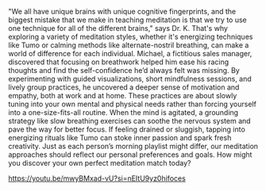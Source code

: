 "We all have unique brains with unique cognitive fingerprints, and the biggest mistake that we make in teaching meditation is that we try to use one technique for all of the different brains," says Dr. K. That's why exploring a variety of meditation styles, whether it's energizing techniques like Tumo or calming methods like alternate-nostril breathing, can make a world of difference for each individual. Michael, a fictitious sales manager, discovered that focusing on breathwork helped him ease his racing thoughts and find the self-confidence he’d always felt was missing. By experimenting with guided visualizations, short mindfulness sessions, and lively group practices, he uncovered a deeper sense of motivation and empathy, both at work and at home. These practices are about slowly tuning into your own mental and physical needs rather than forcing yourself into a one-size-fits-all routine. When the mind is agitated, a grounding strategy like slow breathing exercises can soothe the nervous system and pave the way for better focus. If feeling drained or sluggish, tapping into energizing rituals like Tumo can stoke inner passion and spark fresh creativity. Just as each person’s morning playlist might differ, our meditation approaches should reflect our personal preferences and goals. How might you discover your own perfect meditation match today?

https://youtu.be/mwyBMxad-vU?si=nEItU9yz0hifoces